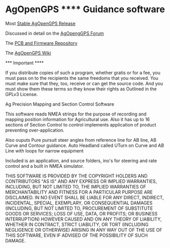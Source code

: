 
# AgOpenGPS  ****  Guidance software

Most [Stable AgOpenGPS Release](https://github.com/farmerbriantee/AgOpenGPS/releases)

Discussed in detail on the [AgOpengGPS Forum](https://discourse.agopengps.com/)

The [PCB and Firmware Repository](https://github.com/farmerbriantee/AgOpenGPS_Boards)

The [AgOpenGPS Wiki](https://github.com/farmerbriantee/AgOpenGPS_Boards/wiki)

*** Important ****

If you distribute copies of such a program, whether
gratis or for a fee, you must pass on to the recipients the same
freedoms that you received.  You must make sure that they, too, receive
or can get the source code.  And you must show them these terms so they
know their rights as Outlined in the GPLv3 License.


Ag Precision Mapping and Section Control Software

This software reads NMEA strings for the purpose of recording and mapping position information 
for Agricultural use. Also it has up to 16 sections of Section Control to control implements application of product
preventing over-application.

Also ouputs Pure pursuit steer angles from reference line for AB line, AB Curve and Contour guidance. Auto Headland called UTurn on Curve 
and AB Line with loops for narrow equipment

Included is an application, and source folders, ino's for steering and rate control and a built in NMEA simulator. 

THIS SOFTWARE IS PROVIDED BY THE COPYRIGHT HOLDERS AND CONTRIBUTORS "AS IS" AND ANY EXPRESS OR IMPLIED WARRANTIES, INCLUDING, BUT NOT LIMITED TO, THE IMPLIED WARRANTIES OF MERCHANTABILITY AND FITNESS FOR A PARTICULAR PURPOSE ARE DISCLAIMED.
IN NO EVENT SHALL <COPYRIGHT HOLDER> BE LIABLE FOR ANY DIRECT, INDIRECT, INCIDENTAL, SPECIAL, EXEMPLARY, OR CONSEQUENTIAL DAMAGES (INCLUDING, BUT NOT LIMITED TO, PROCUREMENT OF SUBSTITUTE GOODS OR SERVICES;
LOSS OF USE, DATA, OR PROFITS; OR BUSINESS INTERRUPTION) HOWEVER CAUSED AND ON ANY THEORY OF LIABILITY, WHETHER IN CONTRACT, STRICT LIABILITY, OR TORT (INCLUDING NEGLIGENCE OR OTHERWISE) ARISING IN ANY WAY OUT OF THE USE OF THIS SOFTWARE, EVEN IF ADVISED OF THE POSSIBILITY OF SUCH DAMAGE.

